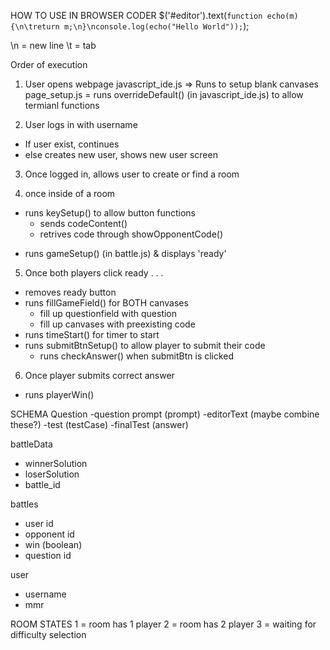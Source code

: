 HOW TO USE IN BROWSER CODER
$('#editor').text(`function echo(m) {\n\treturn m;\n}\nconsole.log(echo("Hello World"));`);

\n = new line
\t = tab


Order of execution
1. User opens webpage
javascript_ide.js => Runs to setup blank canvases
page_setup.js
= runs overrideDefault() (in javascript_ide.js) to allow  termianl functions

<!--! Add a step here for user log in -->
2. User logs in with username
  - If user exist, continues
   - else creates new user, shows new user screen
<!--! Add a step here for finding room -->
3. Once logged in, allows user to create or find a room


4. once inside of a room
- runs keySetup() to allow button functions 
  - sends codeContent()
  - retrives code through showOpponentCode()
<!-- ? (Optional) Add step here for user to pick question -->
- runs gameSetup() (in battle.js) & displays 'ready' 

5. Once both players click ready . . .
  - removes ready button
  - runs fillGameField() for BOTH canvases
    - fill up questionfield with question
    - fill up canvases with preexisting code
  - runs timeStart() for timer to start 
  - runs submitBtnSetup() to allow player to submit their code
    - runs checkAnswer() when submitBtn is clicked
  
6. Once player submits correct answer
- runs playerWin()





SCHEMA 
Question
-question prompt (prompt)
-editorText (maybe combine these?) -test (testCase)
-finalTest (answer)

battleData
- winnerSolution
- loserSolution
- battle_id

battles
- user id
- opponent id
- win (boolean)
- question id

user
- username
- mmr



ROOM STATES
1 = room has 1 player
2 = room has 2 player
3 = waiting for difficulty selection